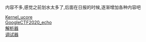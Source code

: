 内容不多,感觉之前划水太多了,后面在日报的时候,逐渐增加各种内容吧


[Kernel_ucore](https://github.com/iTassel/Learning_From_Skr/tree/master/Kernel)  
[GoogleCTF2020_echo](https://github.com/iTassel/Learning_From_Skr/tree/master/Google_CTF2020)  
[解析器](https://github.com/iTassel/Learning_From_Skr/tree/master/解析器)  
[调试器](https://github.com/iTassel/Learning_From_Skr/tree/master/调试器)  

